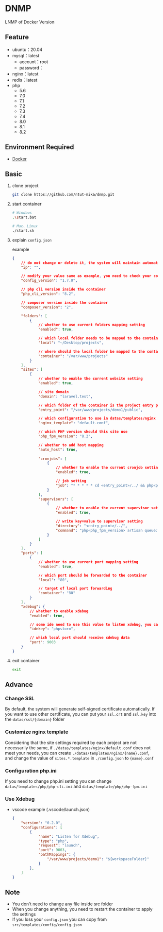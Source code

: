 # DNMP
LNMP of Docker Version

## Feature
- ubuntu：20.04
- mysql：latest
    - account：root
    - password：
- nginx：latest
- redis：latest
- php
    - 5.6
    - 7.0
    - 7.1
    - 7.2
    - 7.3
    - 7.4
    - 8.0
    - 8.1
    - 8.2

## Environment Required
- [Docker](https://www.docker.com/)

## Basic
1. clone project
    ```sh
    git clone https://github.com/ntut-mika/dnmp.git
    ```

2. start container
    ```sh
    # Windows
    .\start.bat

    # Mac、Linux
    ./start.sh
    ```

3. explain `config.json`
    
    example
    ```json
    {
        // do not change or delete it, the system will maintain automatically
        "ip": "", 

        // modify your value same as example, you need to check your config.json format is same as example while modifying this value
        "config_version": "1.7.0",

        // php cli version inside the container
        "php_cli_version": "8.2",

        // composer version inside the container
        "composer_version": "2", 

        "folders": [
            {
                // whether to use current folders mapping setting
                "enabled": true,

                // which local folder needs to be mapped to the container
                "local": "~/Desktop/projects",

                // where should the local folder be mapped to the container
                "container": "/var/www/projects"
            }
        ],
        "sites": [
            {
                // whether to enable the current website setting
                "enabled": true,

                // site domain
                "domain": "laravel.test",

                // which folder of the container is the project entry point
                "entry_point": "/var/www/projects/demo1/public",

                // which configuration to use in datas/templates/nginx folder
                "nginx_template": "default.conf",

                // which PHP version should this site use
                "php_fpm_version": "8.2",

                // whether to add host mapping
                "auto_host": true,
                
                "cronjobs": [
                    {
                        // whether to enable the current cronjob setting
                        "enabled": true,

                        // job setting
                        "job": "* * * * * cd <entry_point>/../ && php<php_fpm_version> artisan schedule:run > /dev/null 2>&1"
                    }
                ],
                "supervisors": [
                    {
                        // whether to enable the current supervisor setting
                        "enabled": true,

                        // write key=value to supervisor setting
                        "directory": "<entry_point>/../",
                        "command": "php<php_fpm_version> artisan queue:work"
                    }
                ]
            }
        ],
        "ports": [
            {
                // whether to use current port mapping setting
                "enabled": true,

                // which port should be forwarded to the container
                "local": "80",

                // target of local port forwarding
                "container": "80"
            }
        ],
        "xdebug": {
            // whether to enable xdebug
            "enabled": true,

            // some ide need to use this value to listen xdebug, you can modify this value
            "idekey": "phpstorm",

            // which local port should receive xdebug data
            "port": 9003
        }
    }
    ```

4. exit container
    ```sh
    exit
    ```
## Advance
### Change SSL
By default, the system will generate self-signed certificate automatically. If you want to use other certificate, you can put your `ssl.crt` and `ssl.key` into the `datas/ssl/{domain}` folder

### Customize nginx template
Considering that the site settings required by each project are not necessarily the same, if `./datas/templates/nginx/default.conf` does not meet your needs, you can create `./datas/templates/nginx/{name}.conf`, and change the value of `sites.*.template` in `./config.json` to `{name}.conf`

### Configuration php.ini
If you need to change php.ini setting you can change `datas/templates/php/php-cli.ini` and `datas/template/php/php-fpm.ini`

### Use Xdebug
- vscode example (.vscode/launch.json)
    ```json
    {
        "version": "0.2.0",
        "configurations": [
            {
                "name": "Listen for Xdebug",
                "type": "php",
                "request": "launch",
                "port": 9003,
                "pathMappings": {
                    "/var/www/projects/demo1": "${workspaceFolder}"
                }
            },
        ]
    }
    ```

## Note
- You don't need to change any file inside src folder
- When you change anything, you need to restart the container to apply the settings
- If you loss your `config.json` you can copy from `src/templates/config/config.json`
